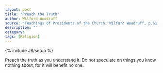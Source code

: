 ```yaml
---
layout: post
title: "Preach the Truth"
author: Wilford Woodruff
source: "Teachings of Presidents of the Church: Wilford Woodruff, p.61"
description: ""
category:
tags: [Religion]
---
```

{% include JB/setup %}

Preach the truth as you understand it. Do not speculate on things you know nothing about, for it will benefit no one.
